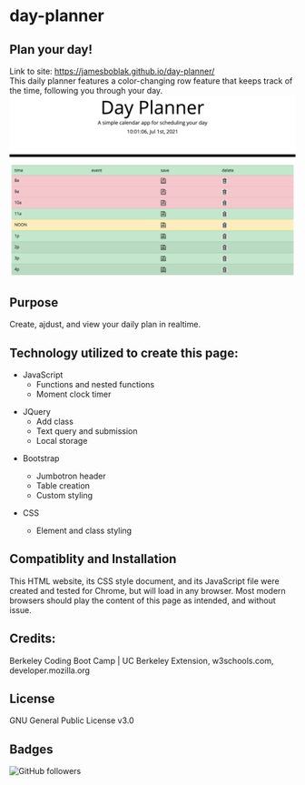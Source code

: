 # day-planner
## Plan your day!  

<!-- Instructions for use -->
Link to site: https://jamesboblak.github.io/day-planner/  
This daily planner features a color-changing row feature that keeps track of the time, following you through your day.
![Demo image](./images/day-planner_demo.png)  

<!-- Statement of purpose -->
## Purpose
Create, ajdust, and view your daily plan in realtime.  
## Technology utilized to create this page:
<!-- JavaScript Pionts -->
* JavaScript
    * Functions and nested functions
    * Moment clock timer

<!-- JQuery Pionts -->
* JQuery
    * Add class
    * Text query and submission
    * Local storage

<!-- Bootstrap Pionts -->
* Bootstrap
    * Jumbotron header
    * Table creation
    * Custom styling

    <!-- CSS Points -->
* CSS
    * Element and class styling

<!-- Browser compatiblity -->
## Compatiblity and Installation
This HTML website, its CSS style document, and its JavaScript file were created and tested for Chrome, but will load in any browser.  Most modern browsers should play the content of this page as intended, and without issue.  

<!-- Credits -->
## Credits:
Berkeley Coding Boot Camp | UC Berkeley Extension, w3schools.com, developer.mozilla.org  

<!-- License agreement -->
## License
GNU General Public License v3.0  

<!-- Social badges -->
## Badges
![GitHub followers](https://img.shields.io/github/followers/jamesboblak?style=social)